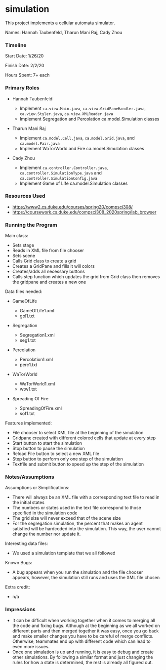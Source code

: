 simulation
====

This project implements a cellular automata simulator.

Names: Hannah Taubenfeld, Tharun Mani Raj, Cady Zhou

### Timeline

Start Date: 1/26/20

Finish Date: 2/2/20

Hours Spent: 7+ each

### Primary Roles

 * Hannah Taubenfeld
     - Implement ```ca.view.Main.java```, ```ca.view.GridPaneHandler.java```, ```ca.view.Styler.java```, ```ca.view.XMLReader.java```
     - Implement Segregation and Percolation ca.model.Simulation classes

 * Tharun Mani Raj
     - Implement ```ca.model.Cell.java```, ```ca.model.Grid.java```, and ```ca.model.Pair.java```
     - Implement WaTorWorld and Fire ca.model.Simulation classes

 * Cady Zhou
      - Implement ```ca.controller.Controller.java```, ```ca.controller.SimulationType.java``` and ```ca.controller.SimulationConfig.java```
     - Implement Game of Life ca.model.Simulation classes


### Resources Used

- https://www2.cs.duke.edu/courses/spring20/compsci308/
- https://coursework.cs.duke.edu/compsci308_2020spring/lab_browser


### Running the Program

Main class:

- Sets stage
- Reads in XML file from file chooser
- Sets scene
- Calls Grid class to create a grid
- Creates a GridPane and fills it will colors
- Creates/adds all necessary buttons 
- Calls step function which updates the grid from Grid class then removes the gridpane and creates a new one

Data files needed: 

* GameOfLife
    - GameOfLife1.xml
    - gol1.txt

* Segregation
    - Segregation1.xml
    - seg1.txt

* Percolation
    - Percolation1.xml
    - perc1.txt

* WaTorWorld
    - WaTorWorld1.xml
    - wtw1.txt
    
* Spreading Of Fire
    - SpreadingOfFire.xml
    - sof1.txt

Features implemented:

- File chooser to select XML file at the beginning of the simulation
- Gridpane created with different colored cells that update at every step
- Start button to start the simulation
- Stop button to pause the simulation 
- Reload File button to select a new XML file 
- Step button to perform only one step of the simulation
- Textfile and submit button to speed up the step of the simulation

### Notes/Assumptions

Assumptions or Simplifications:

- There will always be an XML file with a corresponding text file to read in the initial states
- The numbers or states used in the text file correspond to those specified in the simulation code
- The grid size will never exceed that of the scene size 
- For the segregation simulation, the percent that makes an agent satisfied will be hardcoded into the simulation. This
way, the user cannot change the number nor update it. 

Interesting data files:

- We used a simulation template that we all followed

Known Bugs:

- A bug appears when you run the simulation and the file chooser appears, however, the simulation still 
runs and uses the XML file chosen

Extra credit:

- n/a

### Impressions

- It can be difficult when working together when it comes to merging all the code and fixing bugs. 
Although at the beginning as we all worked on different parts and then merged together it was easy, once you 
go back and make smaller changes you have to be careful of merge conflicts. Otherwise, teammates end up with
different code which can lead to even more issues. 
- Once one simulation is up and running, it is easy to debug and create other simulations. By following a similar format
and just changing the rules for how a state is determined, the rest is already all figured out. 

